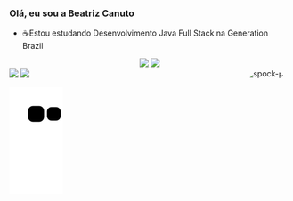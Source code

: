 ### Olá, eu sou a Beatriz Canuto

- ☕Estou estudando Desenvolvimento Java Full Stack na Generation Brazil

<div align="center">
  <a href="https://github.com/BeatrizCanuto">
  <img height="200em" src="https://github-readme-stats.vercel.app/api?username=BeatrizCanuto&show_icons=true&theme=highcontrast&include_all_commits=true&count_private=true"/>
   <img height="200em" src="https://github-readme-stats.vercel.app/api/top-langs/?username=rafaballerini&layout=compact&langs_count=7&theme=highcontrast"/>
  
</div>
  

  
<div> 
  <a href = "mailto:bia2cm@gmail.com"><img src="https://img.shields.io/badge/-Gmail-%23333?style=for-the-badge&logo=gmail&logoColor=red" target="_blank"></a>
  <a href="https://www.linkedin.com/in/beatriz-canuto/" target="_blank"><img src="https://img.shields.io/badge/-LinkedIn-%230077B5?style=for-the-badge&logo=linkedin&logoColor=white" target="_blank"></a> 
   <img align="right" alt="spock-pic" height="160" style="border-radius:80px;" src="https://media.giphy.com/media/1FMaabePDEfgk/giphy.gif">
  
  ![Snake animation](https://github.com/BeatrizCanuto/BeatrizCanuto/blob/output/github-contribution-grid-snake.svg)
 
</div>
